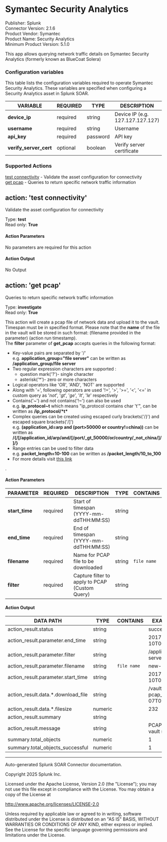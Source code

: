 # Symantec Security Analytics

Publisher: Splunk \
Connector Version: 2.1.6 \
Product Vendor: Symantec \
Product Name: Security Analytics \
Minimum Product Version: 5.1.0

This app allows querying network traffic details on Symantec Security Analytics (formerly known as BlueCoat Solera)

### Configuration variables

This table lists the configuration variables required to operate Symantec Security Analytics. These variables are specified when configuring a Security Analytics asset in Splunk SOAR.

VARIABLE | REQUIRED | TYPE | DESCRIPTION
-------- | -------- | ---- | -----------
**device_ip** | required | string | Device IP (e.g. 127.127.127.127) |
**username** | required | string | Username |
**api_key** | required | password | API key |
**verify_server_cert** | optional | boolean | Verify server certificate |

### Supported Actions

[test connectivity](#action-test-connectivity) - Validate the asset configuration for connectivity \
[get pcap](#action-get-pcap) - Queries to return specific network traffic information

## action: 'test connectivity'

Validate the asset configuration for connectivity

Type: **test** \
Read only: **True**

#### Action Parameters

No parameters are required for this action

#### Action Output

No Output

## action: 'get pcap'

Queries to return specific network traffic information

Type: **investigate** \
Read only: **True**

This action will create a pcap file of network data and upload it to the vault. Timespan must be in specified format. Please note that the <b>name</b> of the file in the vault will be stored in such format: (filename provided in the parameter) (action run timestamp).<br>The <b>filter</b> parameter of <b>get_pcap</b> accepts queries in the following format:<br><ul><li>Key-value pairs are separated by '/'<br>e.g. <b>application_group="file server"</b> can be written as <b>/application_group/file server</b></li><li>Two regular expression characters are supported : <ul><li>question mark('?')- single character</li> <li>asterisk('\*')- zero or more characters</li></ul></li><li>Logical operators like 'OR', 'AND', 'NOT' are supported</li><li>Along with '=', following operators are used '!=', '>', '>=', '\<', '\<=' in custom query as '_not_', '_gt_', '_ge_', '_lt_', '_le_' respectively</li><li>Contains('~') and not contains('!~') can also be used <br>e.g. <b>ip_protocol~t</b> which means "ip_protocol contains char 't'", can be written as <b>/ip_protocol/\*t\*</b> </li><li>Complex queries can be created using escaped curly brackets('/}') and escaped square brackets('/\]') <br>e.g. <b>(application_id=arp and (port>50000 or country!=china))</b> can be written as <b>/{/\[/application_id/arp/and/[/port/\_gt_50000/or/country/\_not_china/]/\]/}</b> </li><li>Range entries can be used to filter data <br>e.g. <b>packet_length=10-100</b> can be written as <b>/packet_length/10_to_100</b> </li><li>For more details visit <a href="https://origin-symwisedownload.symantec.com/resources/webguides/security_analytics/7.3.2/webguide/desktop/ENG/Analytics/Filtering/wildcards_and_logical_operators.htm" target="_blank">this link</a></li></ul>.

#### Action Parameters

PARAMETER | REQUIRED | DESCRIPTION | TYPE | CONTAINS
--------- | -------- | ----------- | ---- | --------
**start_time** | required | Start of timespan (YYYY-mm-ddTHH:MM:SS) | string | |
**end_time** | required | End of timespan (YYYY-mm-ddTHH:MM:SS) | string | |
**filename** | required | Name for PCAP file to be downloaded | string | `file name` |
**filter** | required | Capture filter to apply to PCAP (Custom Query) | string | |

#### Action Output

DATA PATH | TYPE | CONTAINS | EXAMPLE VALUES
--------- | ---- | -------- | --------------
action_result.status | string | | success failed |
action_result.parameter.end_time | string | | 2017-03-10T06:20:00 |
action_result.parameter.filter | string | | /application_group/file server |
action_result.parameter.filename | string | `file name` | new-pcap |
action_result.parameter.start_time | string | | 2017-03-10T05:50:00 |
action_result.data.\*.download_file | string | | /vault/tmp/new-pcap_2019-06-07T09:31:43.pcap |
action_result.data.\*.filesize | numeric | | 232 |
action_result.summary | string | | |
action_result.message | string | | PCAP file written to vault successfully |
summary.total_objects | numeric | | 1 |
summary.total_objects_successful | numeric | | 1 |

______________________________________________________________________

Auto-generated Splunk SOAR Connector documentation.

Copyright 2025 Splunk Inc.

Licensed under the Apache License, Version 2.0 (the "License");
you may not use this file except in compliance with the License.
You may obtain a copy of the License at

http://www.apache.org/licenses/LICENSE-2.0

Unless required by applicable law or agreed to in writing,
software distributed under the License is distributed on an "AS IS" BASIS,
WITHOUT WARRANTIES OR CONDITIONS OF ANY KIND, either express or implied.
See the License for the specific language governing permissions and limitations under the License.
